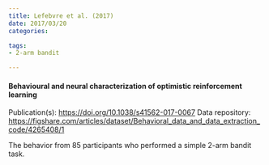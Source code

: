 ```yaml
---
title: Lefebvre et al. (2017)
date: 2017/03/20
categories:

tags:
- 2-arm bandit

---
```


#### Behavioural and neural characterization of optimistic reinforcement learning

Publication(s): https://doi.org/10.1038/s41562-017-0067
Data repository: https://figshare.com/articles/dataset/Behavioral_data_and_data_extraction_code/4265408/1

The behavior from 85 participants who performed a simple 2-arm bandit task.
